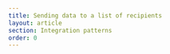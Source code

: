 ```yaml
---
title: Sending data to a list of recipients
layout: article
section: Integration patterns
order: 0
---
```

